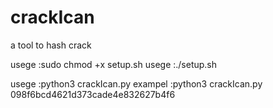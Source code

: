 # crackIcan
a tool to hash crack

usege :sudo chmod +x setup.sh
usege :./setup.sh

usege :python3 crackIcan.py <hash>
exampel :python3 crackIcan.py 098f6bcd4621d373cade4e832627b4f6
